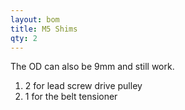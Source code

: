 ```yaml
---
layout: bom
title: M5 Shims
qty: 2
---
```


The OD can also be 9mm and still work.

1. 2 for lead screw drive pulley
2. 1 for the belt tensioner